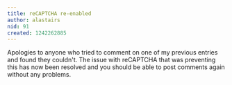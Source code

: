 ```yaml
---
title: reCAPTCHA re-enabled
author: alastairs
nid: 91
created: 1242262885
---
```

Apologies to anyone who tried to comment on one of my previous entries and found they couldn't.  The issue with reCAPTCHA that was preventing this has now been resolved and you should be able to post comments again without any problems.  
